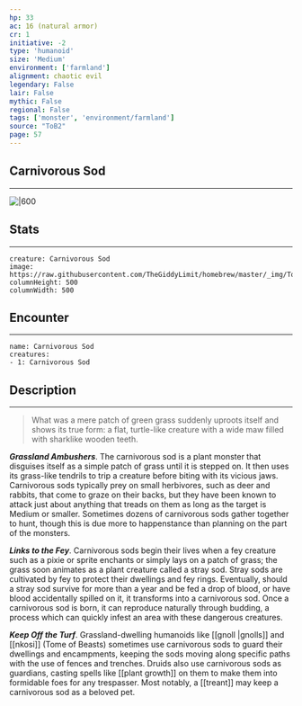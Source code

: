 ```yaml
---
hp: 33
ac: 16 (natural armor)
cr: 1
initiative: -2
type: 'humanoid'    
size: 'Medium'
environment: ['farmland']
alignment: chaotic evil
legendary: False
lair: False
mythic: False
regional: False
tags: ['monster', 'environment/farmland']
source: "ToB2"
page: 57
---
```


## Carnivorous Sod
---

![|600](https://raw.githubusercontent.com/TheGiddyLimit/homebrew/master/_img/ToB2/creature/Carnivorous%20Sod.webp)

## Stats
---

```statblock
creature: Carnivorous Sod
image: https://raw.githubusercontent.com/TheGiddyLimit/homebrew/master/_img/ToB2/creature/token/Carnivorous%20Sod%20%28Token%29.png
columnHeight: 500
columnWidth: 500
```

## Encounter
---

```encounter-table
name: Carnivorous Sod
creatures:
- 1: Carnivorous Sod
```

## Description
---
>What was a mere patch of green grass suddenly uproots itself and shows its true form: a flat, turtle-like creature with a wide maw filled with sharklike wooden teeth.

**_Grassland Ambushers_**. The carnivorous sod is a plant monster that disguises itself as a simple patch of grass until it is stepped on. It then uses its grass-like tendrils to trip a creature before biting with its vicious jaws. Carnivorous sods typically prey on small herbivores, such as deer and rabbits, that come to graze on their backs, but they have been known to attack just about anything that treads on them as long as the target is Medium or smaller. Sometimes dozens of carnivorous sods gather together to hunt, though this is due more to happenstance than planning on the part of the monsters.

**_Links to the Fey_**. Carnivorous sods begin their lives when a fey creature such as a pixie or sprite enchants or simply lays on a patch of grass; the grass soon animates as a plant creature called a stray sod. Stray sods are cultivated by fey to protect their dwellings and fey rings. Eventually, should a stray sod survive for more than a year and be fed a drop of blood, or have blood accidentally spilled on it, it transforms into a carnivorous sod. Once a carnivorous sod is born, it can reproduce naturally through budding, a process which can quickly infest an area with these dangerous creatures.

**_Keep Off the Turf_**. Grassland-dwelling humanoids like [[gnoll \|gnolls]] and [[nkosi]] (Tome of Beasts) sometimes use carnivorous sods to guard their dwellings and encampments, keeping the sods moving along specific paths with the use of fences and trenches. Druids also use carnivorous sods as guardians, casting spells like [[plant growth]] on them to make them into formidable foes for any trespasser. Most notably, a [[treant]] may keep a carnivorous sod as a beloved pet.







